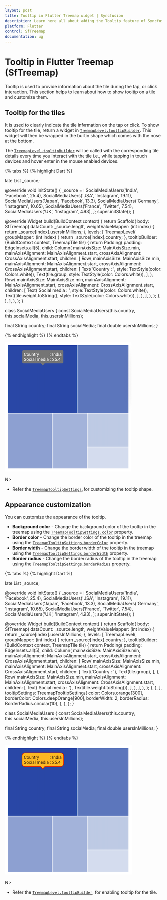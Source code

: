 ```yaml
---
layout: post
title: Tooltip in Flutter Treemap widget | Syncfusion
description: Learn here all about adding the Tooltip feature of Syncfusion Flutter Treemap (SfTreemap) widget and more.
platform: Flutter
control: SfTreemap
documentation: ug
---
```


# Tooltip in Flutter Treemap (SfTreemap)

Tooltip is used to provide information about the tile during the tap, or click interaction. This section helps to learn about how to show tooltip on a tile and customize them.

## Tooltip for the tiles

It is used to clearly indicate the tile information on the tap or click. To show tooltip for the tile, return a widget in [`TreemapLevel.tooltipBuilder`](https://pub.dev/documentation/syncfusion_flutter_treemap/latest/treemap/TreemapLevel/tooltipBuilder.html). This widget will then be wrapped in the builtin shape which comes with the nose at the bottom.

The [`TreemapLevel.tooltipBuilder`](https://pub.dev/documentation/syncfusion_flutter_treemap/latest/treemap/TreemapLevel/tooltipBuilder.html) will be called with the corresponding tile details every time you interact with the tile i.e., while tapping in touch devices and hover enter in the mouse enabled devices.

{% tabs %}
{% highlight Dart %}

late List<SocialMediaUsers> _source;

@override
void initState() {
   _source = <SocialMediaUsers>[
      SocialMediaUsers('India', 'Facebook', 25.4),
      SocialMediaUsers('USA', 'Instagram', 19.11),
      SocialMediaUsers('Japan', 'Facebook', 13.3),
      SocialMediaUsers('Germany', 'Instagram', 10.65),
      SocialMediaUsers('France', 'Twitter', 7.54),
      SocialMediaUsers('UK', 'Instagram', 4.93),
   ];
   super.initState();
}

@override
Widget build(BuildContext context) {
  return Scaffold(
     body: SfTreemap(
        dataCount: _source.length,
        weightValueMapper: (int index) {
          return _source[index].usersInMillions;
        },
        levels: [
          TreemapLevel(
            groupMapper: (int index) {
              return _source[index].country;
            },
            tooltipBuilder: (BuildContext context, TreemapTile tile) {
              return Padding(
                padding: EdgeInsets.all(5),
                child: Column(
                  mainAxisSize: MainAxisSize.min,
                  mainAxisAlignment: MainAxisAlignment.start,
                  crossAxisAlignment: CrossAxisAlignment.start,
                  children: [
                    Row(
                      mainAxisSize: MainAxisSize.min,
                      mainAxisAlignment: MainAxisAlignment.start,
                      crossAxisAlignment: CrossAxisAlignment.start,
                      children: [
                        Text('Country          : ',
                            style: TextStyle(color: Colors.white)),
                        Text(tile.group, style: TextStyle(color: Colors.white)),
                      ],
                    ),
                    Row(
                      mainAxisSize: MainAxisSize.min,
                      mainAxisAlignment: MainAxisAlignment.start,
                      crossAxisAlignment: CrossAxisAlignment.start,
                      children: [
                        Text('Social media : ',
                            style: TextStyle(color: Colors.white)),
                        Text(tile.weight.toString(),
                            style: TextStyle(color: Colors.white)),
                      ],
                    ),
                  ],
                ),
              );
            },
          ),
        ],
      ),
   );
}

class SocialMediaUsers {
  const SocialMediaUsers(this.country, this.socialMedia, this.usersInMillions);

  final String country;
  final String socialMedia;
  final double usersInMillions;
}

{% endhighlight %}
{% endtabs %}

![Treemap tooltip builder](images/tooltip/tile_tooltip_builder.png)

N>
* Refer the [`TreemapTooltipSettings`](https://pub.dev/documentation/syncfusion_flutter_treemap/latest/treemap/TreemapTooltipSettings/TreemapTooltipSettings.html), for customizing the tooltip shape.

## Appearance customization

You can customize the appearance of the tooltip.

* **Background color** - Change the background color of the tooltip in the treemap using the [`TreemapTooltipSettings.color`](https://pub.dev/documentation/syncfusion_flutter_treemap/latest/treemap/TreemapTooltipSettings/color.html) property.
* **Border color** - Change the border color of the tooltip in the treemap using the [`TreemapTooltipSettings.borderColor`](https://pub.dev/documentation/syncfusion_flutter_treemap/latest/treemap/TreemapTooltipSettings/borderColor.html) property.
* **Border width** - Change the border width of the tooltip in the treemap using the [`TreemapTooltipSettings.borderWidth`](https://pub.dev/documentation/syncfusion_flutter_treemap/latest/treemap/TreemapTooltipSettings/borderWidth.html) property.
* **Border radius** - Change the border radius of the tooltip in the treemap using the [`TreemapTooltipSettings.borderRadius`](https://pub.dev/documentation/syncfusion_flutter_treemap/latest/treemap/TreemapTooltipSettings/borderRadius.html) property.

{% tabs %}
{% highlight Dart %}

late List<SocialMediaUsers> _source;

@override
void initState() {
   _source = <SocialMediaUsers>[
      SocialMediaUsers('India', 'Facebook', 25.4),
      SocialMediaUsers('USA', 'Instagram', 19.11),
      SocialMediaUsers('Japan', 'Facebook', 13.3),
      SocialMediaUsers('Germany', 'Instagram', 10.65),
      SocialMediaUsers('France', 'Twitter', 7.54),
      SocialMediaUsers('UK', 'Instagram', 4.93),
   ];
   super.initState();
}

@override
Widget build(BuildContext context) {
  return Scaffold(
     body: SfTreemap(
        dataCount: _source.length,
        weightValueMapper: (int index) {
          return _source[index].usersInMillions;
        },
        levels: [
          TreemapLevel(
            groupMapper: (int index) {
              return _source[index].country;
            },
            tooltipBuilder: (BuildContext context, TreemapTile tile) {
              return Padding(
                padding: EdgeInsets.all(5),
                child: Column(
                  mainAxisSize: MainAxisSize.min,
                  mainAxisAlignment: MainAxisAlignment.start,
                  crossAxisAlignment: CrossAxisAlignment.start,
                  children: [
                    Row(
                      mainAxisSize: MainAxisSize.min,
                      mainAxisAlignment: MainAxisAlignment.start,
                      crossAxisAlignment: CrossAxisAlignment.start,
                      children: [
                        Text('Country          : '),
                        Text(tile.group),
                      ],
                    ),
                    Row(
                      mainAxisSize: MainAxisSize.min,
                      mainAxisAlignment: MainAxisAlignment.start,
                      crossAxisAlignment: CrossAxisAlignment.start,
                      children: [
                        Text('Social media : '),
                        Text(tile.weight.toString()),
                      ],
                    ),
                  ],
                ),
              );
            },
          ),
        ],
        tooltipSettings: TreemapTooltipSettings(
          color: Colors.orange[300],
          borderColor: Colors.deepOrange[900],
          borderWidth: 2,
          borderRadius: BorderRadius.circular(10),
        ),
      ),
   );
}

class SocialMediaUsers {
  const SocialMediaUsers(this.country, this.socialMedia, this.usersInMillions);

  final String country;
  final String socialMedia;
  final double usersInMillions;
}

{% endhighlight %}
{% endtabs %}

![Treemap tooltip appearance customization](images/tooltip/tooltip_customization.png)

N>
* Refer the [`TreemapLevel.tooltipBuilder`](https://pub.dev/documentation/syncfusion_flutter_treemap/latest/treemap/TreemapLevel/tooltipBuilder.html), for enabling tooltip for the tile.
